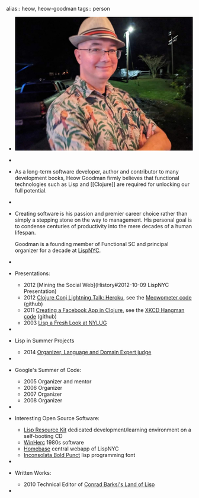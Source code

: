 alias:: heow, heow-goodman
tags:: person

- ![Heow Goodman](../assets/HeowGoodman.jpg)
-
- As a long-term software developer, author and contributor to many development books, Heow Goodman firmly believes that functional technologies such as Lisp and [[Clojure]] are required for unlocking our full potential.
-
- Creating software is his passion and premier career choice rather than simply a stepping stone on the way to management.  His personal goal is to condense centuries of productivity into the mere decades of a human lifespan.
  
  Goodman is a founding member of Functional SC and principal organizer for a decade at [LispNYC](http://www.lisp.nyc).
-
- Presentations:
  * 2012 [Mining the Social Web](History#2012-10-09 LispNYC Presentation)
  * 2012 [Clojure Conj Lightning Talk: Heroku](https://www.youtube.com/watch?v=xaxF5RDdVREE), see the [Meowometer code](https://github.com/heow/meowometer) (github)
  * 2011 [Creating a Facebook App in Clojure](http://www.meetup.com/Clojure-NYC/events/15945070/), see the [XKCD Hangman code](https://github.com/heow/xkcd-hangman) (github)
  * 2003 [Lisp a Fresh Look at NYLUG](https://lists.gnu.org/archive/html/help-gnu-emacs/2003-05/msg00764.html)
-
- Lisp in Summer Projects
  * 2014 [Organizer, Language and Domain Expert judge](http://lispinsummerprojects.org/judges)
-
- Google's Summer of Code:
  * 2005 Organizer and mentor
  * 2006 Organizer
  * 2007 Organizer 
  * 2008 Organizer
-
- Interesting Open Source Software:
  * [Lisp Resource Kit](https://www.common-lisp.net/project/lisp-res-kit/) dedicated development/learning environment on a self-booting CD
  * [WinHerc](https://github.com/heow/winherc) 1980s software
  * [Homebase](https://github.com/heow/lispnyc-homebase) central webapp of LispNYC
  * [Inconsolata Bold Punct](https://github.com/heow/inconsolata-boldpunct) lisp programming font
-
- Written Works:
  * 2010 Technical Editor of [Conrad Barksi's Land of Lisp](http://landoflisp.com)
-